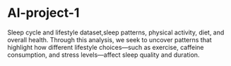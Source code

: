 # AI-project-1
Sleep cycle and lifestyle dataset,sleep patterns, physical activity, diet, and overall health. Through this analysis, we seek to uncover patterns that highlight how different lifestyle choices—such as exercise, caffeine consumption, and stress levels—affect sleep quality and duration.
